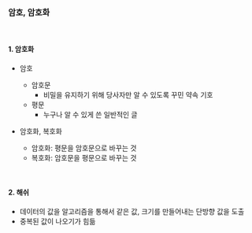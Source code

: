 ### 암호, 암호화

<br/>

#### 1. 암호화

- 암호
    - 암호문
        - 비밀을 유지하기 위해 당사자만 알 수 있도록 꾸민 약속 기호
    - 평문
        - 누구나 알 수 있게 쓴 일반적인 글

- 암호화, 복호화
    - 암호화: 평문을 암호문으로 바꾸는 것
    - 복호화: 암호문을 평문으로 바꾸는 것


<br/>

#### 2. 해쉬
- 데이터의 값을 알고리즘을 통해서 같은 값, 크기를 만들어내는 단방향 값을 도출
- 중복된 값이 나오기가 힘듦

